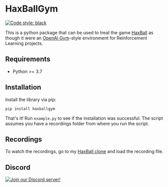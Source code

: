 # HaxBallGym

[![Code style: black](https://img.shields.io/badge/code%20style-black-000000.svg)](https://github.com/psf/black)

This is a python package that can be used to treat the game [HaxBall](https://www.haxball.com) as though it were an [OpenAI Gym](https://gym.openai.com)-style environment for Reinforcement Learning projects.

## Requirements

- Python >= 3.7

## Installation

Install the library via pip:

```
pip install haxballgym
```

That's it! Run `example.py` to see if the installation was successful. The script assumes you have a recordings folder from where you run the script.

## Recordings

To watch the recordings, go to my [HaxBall clone](https://wazarr94.github.io/) and load the recording file.

## Discord

[![Join our Discord server!](https://invidget.switchblade.xyz/TpKPeCe7y6)](https://discord.gg/TpKPeCe7y6)
